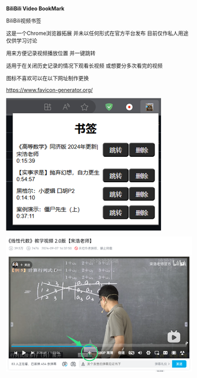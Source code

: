 **BiliBili Video BookMark**

BiliBili视频书签

这是一个Chrome浏览器拓展 并未以任何形式在官方平台发布 目前仅作私人用途 仅供学习讨论

用来方便记录视频播放位置 并一键跳转 

适用于在关闭历史记录的情况下观看长视频 或想要分多次看完的视频

图标不喜欢可以在以下网址制作更换

https://www.favicon-generator.org/

![关注永雏塔菲喵！](./readmeimg/AAA.png)

![关注永雏塔菲谢谢喵！](./readmeimg/bbb.png)



